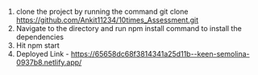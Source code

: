 1) clone the project by running the command git clone https://github.com/Ankit11234/10times_Assessment.git
2) Navigate to the directory and run npm install command to install the dependencies
3) Hit npm start
4) Deployed Link - https://65658dc68f3814341a25d11b--keen-semolina-0937b8.netlify.app/
